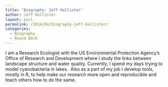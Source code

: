 ```yaml
---
title: 'Biography: Jeff Hollister'
author: Jeff Hollister
layout: post
permalink: /2014/04/biography-jeff-hollister/
categories:
  - Biography
  - Round 09/0
---
```

I am a Research Ecologist with the US Environmental Protection Agency&#8217;s Office of Research and Development where I study the links between landscape structure and water quality. Currently, I spend my days trying to model cyanobacteria in lakes.  Also as a part of my job I develop tools, mostly in R, to help make our research more open and reproducible and teach others how to do the same.
